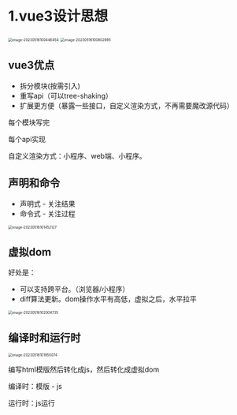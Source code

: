 # 1.vue3设计思想

<img src="/Users/zhm/Library/Application Support/typora-user-images/image-20230516100446454.png" alt="image-20230516100446454" style="zoom:50%;" />

<img src="/Users/zhm/Library/Application Support/typora-user-images/image-20230516100802895.png" alt="image-20230516100802895" style="zoom:50%;" />

## vue3优点



- 拆分模块(按需引入)
- 重写api（可以tree-shaking）
- 扩展更方便（暴露一些接口，自定义渲染方式，不再需要魔改源代码）



每个模块写完

每个api实现

自定义渲染方式：小程序、web端、小程序。

## 声明和命令

- 声明式 - 关注结果
- 命令式 - 关注过程

<img src="/Users/zhm/Library/Application Support/typora-user-images/image-20230516101452127.png" alt="image-20230516101452127" style="zoom:50%;" />



## 虚拟dom



好处是：

- 可以支持跨平台。（浏览器/小程序）
- diff算法更新。dom操作水平有高低，虚拟之后，水平拉平

<img src="/Users/zhm/Library/Application Support/typora-user-images/image-20230516102004735.png" alt="image-20230516102004735" style="zoom:50%;" />



## 编译时和运行时

<img src="/Users/zhm/Library/Application Support/typora-user-images/image-20230516101950074.png" alt="image-20230516101950074" style="zoom:50%;" />



编写html模版然后转化成js，然后转化成虚拟dom



编译时：模版 - js

运行时：js运行





















































































